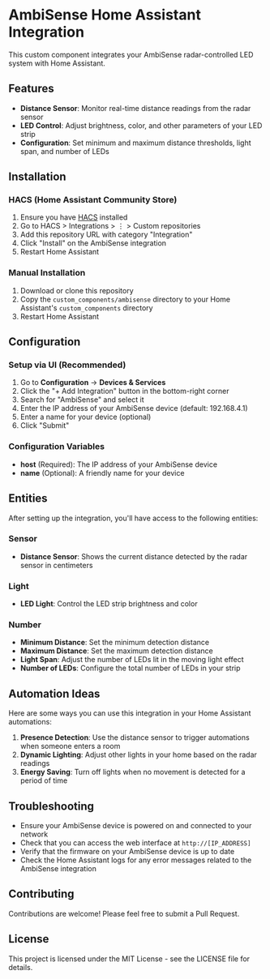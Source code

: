 # AmbiSense Home Assistant Integration

This custom component integrates your AmbiSense radar-controlled LED system with Home Assistant.

## Features

- **Distance Sensor**: Monitor real-time distance readings from the radar sensor
- **LED Control**: Adjust brightness, color, and other parameters of your LED strip
- **Configuration**: Set minimum and maximum distance thresholds, light span, and number of LEDs

## Installation

### HACS (Home Assistant Community Store)

1. Ensure you have [HACS](https://hacs.xyz/) installed
2. Go to HACS > Integrations > ⋮ > Custom repositories
3. Add this repository URL with category "Integration"
4. Click "Install" on the AmbiSense integration
5. Restart Home Assistant

### Manual Installation

1. Download or clone this repository
2. Copy the `custom_components/ambisense` directory to your Home Assistant's `custom_components` directory
3. Restart Home Assistant

## Configuration

### Setup via UI (Recommended)

1. Go to **Configuration** → **Devices & Services**
2. Click the "+ Add Integration" button in the bottom-right corner
3. Search for "AmbiSense" and select it
4. Enter the IP address of your AmbiSense device (default: 192.168.4.1)
5. Enter a name for your device (optional)
6. Click "Submit"

### Configuration Variables

- **host** (Required): The IP address of your AmbiSense device
- **name** (Optional): A friendly name for your device

## Entities

After setting up the integration, you'll have access to the following entities:

### Sensor
- **Distance Sensor**: Shows the current distance detected by the radar sensor in centimeters

### Light
- **LED Light**: Control the LED strip brightness and color

### Number
- **Minimum Distance**: Set the minimum detection distance
- **Maximum Distance**: Set the maximum detection distance
- **Light Span**: Adjust the number of LEDs lit in the moving light effect
- **Number of LEDs**: Configure the total number of LEDs in your strip

## Automation Ideas

Here are some ways you can use this integration in your Home Assistant automations:

1. **Presence Detection**: Use the distance sensor to trigger automations when someone enters a room
2. **Dynamic Lighting**: Adjust other lights in your home based on the radar readings
3. **Energy Saving**: Turn off lights when no movement is detected for a period of time

## Troubleshooting

- Ensure your AmbiSense device is powered on and connected to your network
- Check that you can access the web interface at `http://[IP_ADDRESS]`
- Verify that the firmware on your AmbiSense device is up to date
- Check the Home Assistant logs for any error messages related to the AmbiSense integration

## Contributing

Contributions are welcome! Please feel free to submit a Pull Request.

## License

This project is licensed under the MIT License - see the LICENSE file for details.
